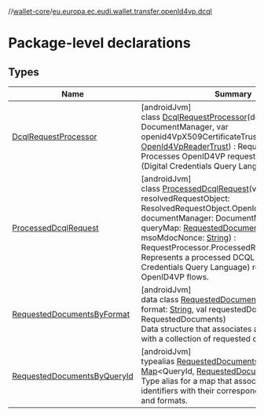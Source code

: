 //[wallet-core](../../index.md)/[eu.europa.ec.eudi.wallet.transfer.openId4vp.dcql](index.md)

# Package-level declarations

## Types

| Name | Summary |
|---|---|
| [DcqlRequestProcessor](-dcql-request-processor/index.md) | [androidJvm]<br>class [DcqlRequestProcessor](-dcql-request-processor/index.md)(documentManager: DocumentManager, var openid4VpX509CertificateTrust: [OpenId4VpReaderTrust](../eu.europa.ec.eudi.wallet.transfer.openId4vp/-open-id4-vp-reader-trust/index.md)) : RequestProcessor<br>Processes OpenID4VP requests using DCQL (Digital Credentials Query Language). |
| [ProcessedDcqlRequest](-processed-dcql-request/index.md) | [androidJvm]<br>class [ProcessedDcqlRequest](-processed-dcql-request/index.md)(val resolvedRequestObject: ResolvedRequestObject.OpenId4VPAuthorization, documentManager: DocumentManager, queryMap: [RequestedDocumentsByQueryId](-requested-documents-by-query-id/index.md), val msoMdocNonce: [String](https://kotlinlang.org/api/latest/jvm/stdlib/kotlin-stdlib/kotlin/-string/index.html)) : RequestProcessor.ProcessedRequest.Success<br>Represents a processed DCQL (Digital Credentials Query Language) request for OpenID4VP flows. |
| [RequestedDocumentsByFormat](-requested-documents-by-format/index.md) | [androidJvm]<br>data class [RequestedDocumentsByFormat](-requested-documents-by-format/index.md)(val format: [String](https://kotlinlang.org/api/latest/jvm/stdlib/kotlin-stdlib/kotlin/-string/index.html), val requestedDocuments: RequestedDocuments)<br>Data structure that associates a document format with a collection of requested documents. |
| [RequestedDocumentsByQueryId](-requested-documents-by-query-id/index.md) | [androidJvm]<br>typealias [RequestedDocumentsByQueryId](-requested-documents-by-query-id/index.md) = [Map](https://kotlinlang.org/api/latest/jvm/stdlib/kotlin-stdlib/kotlin.collections/-map/index.html)&lt;QueryId, [RequestedDocumentsByFormat](-requested-documents-by-format/index.md)&gt;<br>Type alias for a map that associates DCQL query identifiers with their corresponding documents and formats. |
